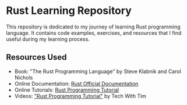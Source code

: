 # Rust Learning Repository

This repository is dedicated to my journey of learning Rust programming language. It contains code examples, exercises, and resources that I find useful during my learning process.

## Resources Used

- Book: "The Rust Programming Language" by Steve Klabnik and Carol Nichols
- Online Documentation: [Rust Official Documentation](https://doc.rust-lang.org/)
- Online Tutorials: [Rust Programming Tutorial](https://www.rust-lang.org/learn)
- Videos: ["Rust Programming Tutorial"](https://youtube.com/playlist?list=PLzMcBGfZo4-nyLTlSRBvo0zjSnCnqjHYQ&si=pSgcsXv7LVbHfMLv) by Tech With Tim